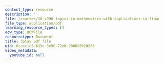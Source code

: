 ```yaml
---
content_type: resource
description: ''
file: /courses/18-s096-topics-in-mathematics-with-applications-in-finance-fall-2013/6ccec1c3613c5e9072e0908088920256_f9XFM8YLccg.pdf
file_type: application/pdf
learning_resource_types: []
ocw_type: OCWFile
resourcetype: Document
title: 3play pdf file
uid: 6ccec1c3-613c-5e90-72e0-908088920256
video_metadata:
  youtube_id: null
---
```

